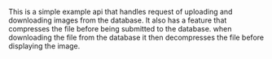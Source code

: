 This is a simple example api that handles request of uploading and downloading images from the database. It also has a feature that compresses the file before being submitted to the database.
when downloading the file from the database it then decompresses the file before displaying the image.
